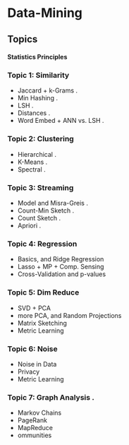 # Data-Mining
## Topics  
#### Statistics Principles
### Topic 1: Similarity
* Jaccard + k-Grams .
* Min Hashing . 
* LSH . 
* Distances . 
* Word Embed + ANN vs. LSH . 
### Topic 2: Clustering
* Hierarchical .    
* K-Means . 
* Spectral . 
### Topic 3: Streaming
* Model and Misra-Greis . 
* Count-Min Sketch . 
* Count Sketch . 
* Apriori . 
### Topic 4:  Regression
* Basics, and Ridge Regression   
* Lasso + MP + Comp. Sensing  
* Cross-Validation and p-values  
### Topic 5: Dim Reduce
* SVD + PCA 
* more PCA, and Random Projections 
* Matrix Sketching 
* Metric Learning 
### Topic 6:	Noise
* Noise in Data  
* Privacy  
* Metric Learning 
### Topic 7: Graph Analysis . 
* Markov Chains  
* PageRank 
* MapReduce  
* ommunities  

